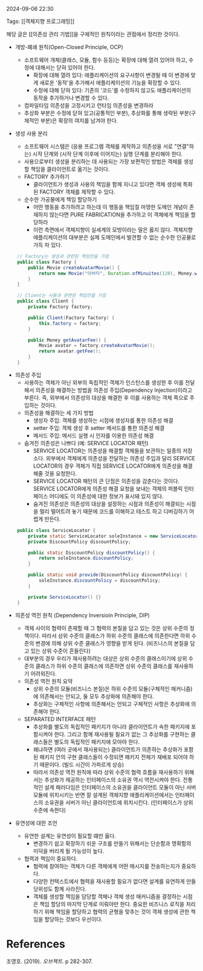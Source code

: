 
2024-09-06 22:30

Tags: [[객체지향 프로그래밍]]


해당 글은 [[의존성 관리 기법]]을 구체적인 원칙이라는 관점에서 정리한 것이다.

- 개방-폐쇄 원칙(Open-Closed Principle, OCP)
	- 소프트웨어 개체(클래스, 모듈, 함수 등등)는 확장에 대해 열려 있어야 하고, 수정에 대해서는 닫혀 있어야 한다.
		- 확장에 대해 열려 있다: 애플리케이션의 요구사항이 변경될 때 이 변경에 맞게 새로운 '동작'을 추가해서 애플리케이션의 기능을 확장할 수 있다.
		- 수정에 대해 닫혀 있다: 기존의 '코드'를 수정하지 않고도 애플리케이션의 동작을 추가하거나 변경할 수 있다.
	- 컴파일타임 의존성을 고정시키고 런타임 의존성을 변경하라
	- 추상화 부분은 수정에 닫혀 있고(공통적인 부분), 추상화를 통해 생략된 부분(구체적인 부분)은 확장의 여지를 남겨야 한다.

- 생성 사용 분리
	- 소프트웨어 시스템은 (응용 프로그램 객체를 제작하고 의존성을 서로 "연결"하는) 시작 단계와 (시작 단계 이후에 이어지는) 실행 단계를 분리해야 한다.
	- 사용으로부터 생성을 분리하는 데 사용되는 가장 보편적인 방법은 객체를 생성할 책임을 클라이언트로 옮기는 것이다.
	- FACTORY 추가하기
		- 클라이언트가 생성과 사용의 책임을 함께 지니고 있다면 객체 생성에 특화된 FACTORY 객체를 제작할 수 있다.
	- 순수한 가공물에게 책임 할당하기
		- 어떤 행동을 추가하려고 하는데 이 행동을 책임질 마땅한 도메인 개념이 존재하지 않는다면 PURE FABRICATION을 추가하고 이 객체에게 책임을 할당하라
		- 이런 측면에서 객체지향이 실세계의 모방이라는 말은 옳지 않다. 객체지향 애플리케이션의 대부분은 실제 도메인에서 발견할 수 없는 순수한 인공물로 가득 차 있다.
```java
	// Factory는 생성과 관련된 책임만을 가짐
	public class Factory {
		public Movie createAvatarMovie() {
			return new Movie("아바타", Duration.ofMinuites(120), Money.wons(10000), new AmountDiscountPolicy(...))
		}
	}

	// Client는 사용과 관련된 책임만을 가짐
	public class Client {
		private Factory factory;

		public Client(Factory factory) {
			this.factory = factory;
		}

		public Money getAvatarFee() {
			Movie avatar = factory.createAvatarMovie();
			return avatar.getFee();
		}
	}
```

- 의존성 주입
	- 사용하는 객체가 아닌 외부의 독립적인 객체가 인스턴스를 생성한 후 이를 전달해서 의존성을 해결하는 방법을 의존성 주입(Dependency Injection)이라고 부른다. 즉, 외부에서 의존성의 대상을 해결한 후 이를 사용하는 객체 쪽으로 주입하는 것이다.
	- 의존성을 해결하는 세 가지 방법
		- 생성자 주입: 객체를 생성하는 시점에 생성자를 통한 의존성 해결
		- setter 주입: 객체 생성 후 setter 메서드를 통한 의존성 해결
		- 메서드 주입: 메서드 실행 시 인자를 이용한 의존성 해결
	- 숨겨진 의존성은 나쁘다 (예: SERVICE LOCATOR 패턴)
		- SERVICE LOCATOR는 의존성을 해결할 객체들을 보관하는 일종의 저장소다. 외부에서 객체에게 의존성을 전달하는 의존성 주입과 달리 SERVICE LOCATOR의 경우 객체가 직접 SERVICE LOCATOR에게 의존성을 해결해줄 것을 요청한다.
		- SERVICE LOCATOR 패턴의 큰 단점은 의존성을 감춘다는 것이다. SERVICE LOCATOR에게 의존성 해결 요청을 보내는 객체의 퍼블릭 인터페이스 어디에도 이 의존성에 대한 정보가 표시돼 있지 않다.
		- 숨겨진 의존성은 의존성의 대상을 설정하는 시점과 의존성이 해결되는 시점을 멀리 떨어트려 놓기 때문에 코드를 이해하고 테스트 하고 디버깅하기 어렵게 만든다.
```java
	public class ServiceLocator {
		private static ServiceLocator soleInstance = new ServiceLocator()
		private DiscountPolicy discountPolicy;

		public static DiscountPolicy discountPolicy() {
			return soleInstance.discountPolicy;
		}

		public static void provide(DiscountPolicy discountPolicy) {
			soleInstance.discountPolicy = discountPolicy;
		}

		private ServiceLocator() {}
	}
```

- 의존성 역전 원칙 (Dependency Inversioin Principle, DIP)
	- 객체 사이의 협력이 존재할 때 그 협력의 본질을 담고 있는 것은 상위 수준의 정책이다. 따라서 상위 수준의 클래스가 하위 수준의 클래스에 의존한다면 하위 수준의 변경에 의해 상위 수준 클래스가 영향을 받게 된다. (비즈니스의 본질을 담고 있는 상위 수준이 흔들린다)
	- 대부분의 경우 우리가 재사용하려는 대상은 상위 수준의 클래스이기에 상위 수준의 클래스가 하위 수준의 클래스에 의존하면 상위 수준의 클래스를 재사용하기 어려워진다.
	- 의존성 역전 원칙 요약
		- 상위 수준의 모듈(비즈니스 본질)은 하위 수준의 모듈(구체적인 매커니즘)에 의존해서는 안되고, 둘 모두 추상화에 의존해야 한다.
		- 추상화는 구체적인 사항에 의존해서는 안되고 구체적인 사항은 추상화에 의존해야 한다.
	- SEPARATED INTERFACE 패턴
		- 추상화를 별도의 독립적인 패키지가 아니라 클라이언트가 속한 패키지에 포함시켜야 한다. 그리고 함께 재사용될 필요가 없는 그 추상화를 구현하는 클래스들은 별도의 독립적인 패키지에 모아야 한다.
		- 왜냐하면 (여러 곳에서 재사용되는) 클라이언트가 의존하는 추상화가 포함된 패키지 안의 구현 클래스들이 수정되면 패키지 전체가 재배포 되어야 하기 때문이다. (빌드 시간이 가파르게 상승) 
		- 따라서 의존성 역전 원칙에 따라 상위 수준의 협력 흐름을 재사용하기 위해서는 추상화가 제공하는 인터페이스의 소유권 역시 역전시켜야 한다. 전통적인 설계 패러다임은 인터페이스의 소유권을 클라이언트 모듈이 아닌 서버 모듈에 위치시키는 반면 잘 설계된 객체지향 애플리케이션에서는 인터페이스의 소유권을 서버가 아닌 클라이언트에 위치시킨다. (인터페이스가 상위 수준에 속한다)

- 유연성에 대한 조언
	- 유연한 설계는 유연성이 필요할 떄만 옳다.
		- 변경하기 쉽고 확장하기 쉬운 구조를 만들기 위해서는 단순함과 명확함의 미덕을 버리게 될 가능성이 높다.
	- 협력과 책임이 중요하다.
		- 협력에 참여하는 객체가 다른 객체에게 어떤 메시지를 전송하는지가 중요하다.
		- 다양한 컨텍스트에서 협력을 재사용할 필요가 없다면 설계를 유연하게 만들 당위성도 함께 사라진다.
		- 객체를 생성할 책임을 담당할 객체나 객체 생성 매커니즘을 결정하는 시점은 책임 할당의 마지막 단계로 미뤄야만 한다. 중요한 비즈니스 로직을 처리하기 위해 책임을 할당하고 협력의 균형을 맞추는 것이 객체 생성에 관한 책임을 할당하는 것보다 우선이다. 


# References

조영호. (2019). *오브젝트*. p 282-307.